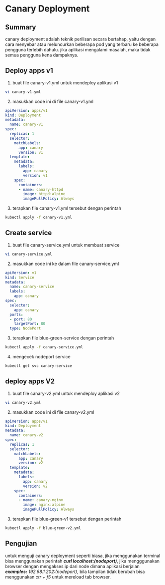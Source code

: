 # Canary Deployment

## Summary

canary deployment adalah teknik perilisan secara bertahap, yaitu dengan cara menyebar atau meluncurkan beberapa pod yang terbaru ke beberapa pengguna terlebih dahulu.
jika aplikasi mengalami masalah, maka tidak semua pengguna kena dampaknya.

## Deploy apps v1

1. buat file canary-v1.yml untuk mendeploy aplikasi v1
  
```sh
vi canary-v1.yml
```

2. masukkan code ini di file canary-v1.yml

```yml
apiVersion: apps/v1
kind: Deployment
metadata:
  name: canary-v1
spec:
  replicas: 1
  selector:
    matchLabels:
      app: canary
      version: v1
  template:
    metadata:
      labels:
        app: canary
        version: v1
    spec:
      containers:
      - name: canary-httpd
        image: httpd:alpine
        imagePullPolicy: Always
```

3. terapkan file canary-v1.yml tersebut dengan perintah

```sh
kubectl apply -f canary-v1.yml
```

## Create service

1. buat file canary-service.yml untuk membuat service

```sh
vi canary-service.yml
```

2. masukkan code ini ke dalam file canary-service.yml

```yml
apiVersion: v1
kind: Service
metadata:
  name: canary-service
  labels:
    app: canary
spec:
  selector:
    app: canary
  ports:
  - port: 80
    targetPort: 80
  type: NodePort
```

3. terapkan file blue-green-service dengan perintah

```sh
kubectl apply -f canary-service.yml
```

4. mengecek nodeport service

```sh
kubectl get svc canary-service
```

## deploy apps V2

1. buat file canary-v2.yml untuk mendeploy aplikasi v2

```sh
vi canary-v2.yml
```

2. masukkan code ini di file canary-v2.yml

```yml
apiVersion: apps/v1
kind: Deployment
metadata:
  name: canary-v2
spec:
  replicas: 1
  selector:
    matchLabels:
      app: canary
      version: v2
  template:
    metadata:
      labels:
        app: canary
        version: v2
    spec:
      containers:
      - name: canary-nginx
        image: nginx:alpine
        imagePullPolicy: Always
```

3. terapkan file blue-green-v1 tersebut dengan perintah

```sh
kubectl apply -f blue-green-v2.yml
```

## Pengujian

untuk menguji canary deployment seperti biasa, jika menggunakan terminal bisa menggunakan perintah ***curl localhost:(nodeport)***, jika mengggunakan browser dengan mengakses ip dari node dimana aplikasi berjalan ***examples:*** *192.68.1.202:(nodeport)*, bila tampilan tidak berubah bisa menggunakan *ctr + f5* untuk mereload tab browser.
